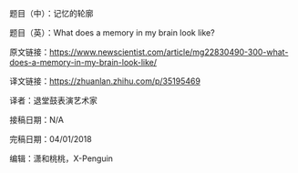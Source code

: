 题目（中）：记忆的轮廓

题目（英）：What does a memory in my brain look like?

原文链接：https://www.newscientist.com/article/mg22830490-300-what-does-a-memory-in-my-brain-look-like/

译文链接：https://zhuanlan.zhihu.com/p/35195469

译者：退堂鼓表演艺术家

接稿日期：N/A

完稿日期：04/01/2018

编辑：潇和桃桃，X-Penguin
